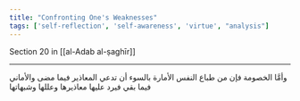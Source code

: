 ```yaml
---
title: "Confronting One's Weaknesses"
tags: ['self-reflection', 'self-awareness', 'virtue', "analysis"]
---
```


 Section 20 in [[al-Adab al-ṣaghīr]]

---
وأمَّا الخصومة فإن من طباع النفس الأمارة بالسوء أن تدعي المعاذير فيما مضى والأماني فيما بقي فيرد عليها معاذيرها وعللها وشبهاتها
